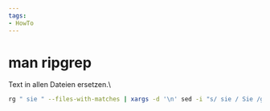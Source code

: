 ```yaml
---
tags:
- HowTo
---
```

# man ripgrep

Text in allen Dateien ersetzen.\
```bash
rg " sie " --files-with-matches | xargs -d '\n' sed -i "s/ sie / Sie /g"
```